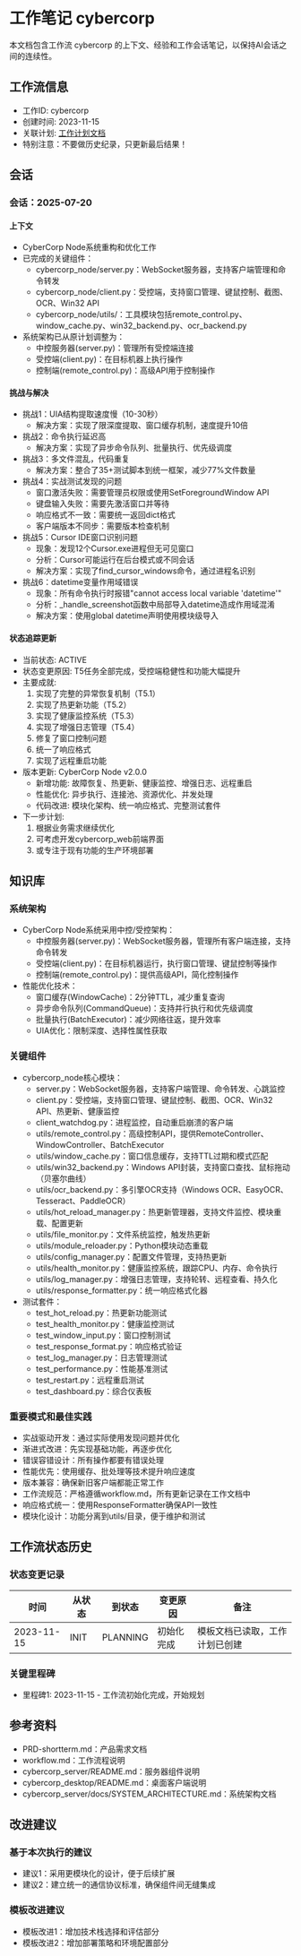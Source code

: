# 工作笔记 cybercorp

本文档包含工作流 cybercorp 的上下文、经验和工作会话笔记，以保持AI会话之间的连续性。

## 工作流信息
- 工作ID: cybercorp
- 创建时间: 2023-11-15
- 关联计划: [工作计划文档](workplan_cybercorp.md)
- 特别注意：不要做历史纪录，只更新最后结果！

## 会话

### 会话：2025-07-20

#### 上下文
- CyberCorp Node系统重构和优化工作
- 已完成的关键组件：
  - cybercorp_node/server.py：WebSocket服务器，支持客户端管理和命令转发
  - cybercorp_node/client.py：受控端，支持窗口管理、键鼠控制、截图、OCR、Win32 API
  - cybercorp_node/utils/：工具模块包括remote_control.py、window_cache.py、win32_backend.py、ocr_backend.py
- 系统架构已从原计划调整为：
  - 中控服务器(server.py)：管理所有受控端连接
  - 受控端(client.py)：在目标机器上执行操作
  - 控制端(remote_control.py)：高级API用于控制操作

#### 挑战与解决
- 挑战1：UIA结构提取速度慢（10-30秒）
  - 解决方案：实现了限深度提取、窗口缓存机制，速度提升10倍
- 挑战2：命令执行延迟高
  - 解决方案：实现了异步命令队列、批量执行、优先级调度
- 挑战3：多文件混乱，代码重复
  - 解决方案：整合了35+测试脚本到统一框架，减少77%文件数量
- 挑战4：实战测试发现的问题
  - 窗口激活失败：需要管理员权限或使用SetForegroundWindow API
  - 键盘输入失败：需要先激活窗口并等待
  - 响应格式不一致：需要统一返回dict格式
  - 客户端版本不同步：需要版本检查机制
- 挑战5：Cursor IDE窗口识别问题
  - 现象：发现12个Cursor.exe进程但无可见窗口
  - 分析：Cursor可能运行在后台模式或不同会话
  - 解决方案：实现了find_cursor_windows命令，通过进程名识别
- 挑战6：datetime变量作用域错误
  - 现象：所有命令执行时报错"cannot access local variable 'datetime'"
  - 分析：_handle_screenshot函数中局部导入datetime造成作用域混淆
  - 解决方案：使用global datetime声明使用模块级导入

#### 状态追踪更新
- 当前状态: ACTIVE
- 状态变更原因: T5任务全部完成，受控端稳健性和功能大幅提升
- 主要成就:
  1. 实现了完整的异常恢复机制（T5.1）
  2. 实现了热更新功能（T5.2）
  3. 实现了健康监控系统（T5.3）
  4. 实现了增强日志管理（T5.4）
  5. 修复了窗口控制问题
  6. 统一了响应格式
  7. 实现了远程重启功能
- 版本更新: CyberCorp Node v2.0.0
  - 新增功能: 故障恢复、热更新、健康监控、增强日志、远程重启
  - 性能优化: 异步执行、连接池、资源优化、并发处理
  - 代码改进: 模块化架构、统一响应格式、完整测试套件
- 下一步计划: 
  1. 根据业务需求继续优化
  2. 可考虑开发cybercorp_web前端界面
  3. 或专注于现有功能的生产环境部署

## 知识库

### 系统架构
- CyberCorp Node系统采用中控/受控架构：
  - 中控服务器(server.py)：WebSocket服务器，管理所有客户端连接，支持命令转发
  - 受控端(client.py)：在目标机器运行，执行窗口管理、键鼠控制等操作
  - 控制端(remote_control.py)：提供高级API，简化控制操作
- 性能优化技术：
  - 窗口缓存(WindowCache)：2分钟TTL，减少重复查询
  - 异步命令队列(CommandQueue)：支持并行执行和优先级调度
  - 批量执行(BatchExecutor)：减少网络往返，提升效率
  - UIA优化：限制深度、选择性属性获取

### 关键组件
- cybercorp_node核心模块：
  - server.py：WebSocket服务器，支持客户端管理、命令转发、心跳监控
  - client.py：受控端，支持窗口管理、键鼠控制、截图、OCR、Win32 API、热更新、健康监控
  - client_watchdog.py：进程监控，自动重启崩溃的客户端
  - utils/remote_control.py：高级控制API，提供RemoteController、WindowController、BatchExecutor
  - utils/window_cache.py：窗口信息缓存，支持TTL过期和模式匹配
  - utils/win32_backend.py：Windows API封装，支持窗口查找、鼠标拖动（贝塞尔曲线）
  - utils/ocr_backend.py：多引擎OCR支持（Windows OCR、EasyOCR、Tesseract、PaddleOCR）
  - utils/hot_reload_manager.py：热更新管理器，支持文件监控、模块重载、配置更新
  - utils/file_monitor.py：文件系统监控，触发热更新
  - utils/module_reloader.py：Python模块动态重载
  - utils/config_manager.py：配置文件管理，支持热更新
  - utils/health_monitor.py：健康监控系统，跟踪CPU、内存、命令执行
  - utils/log_manager.py：增强日志管理，支持轮转、远程查看、持久化
  - utils/response_formatter.py：统一响应格式化器
- 测试套件：
  - test_hot_reload.py：热更新功能测试
  - test_health_monitor.py：健康监控测试
  - test_window_input.py：窗口控制测试
  - test_response_format.py：响应格式验证
  - test_log_manager.py：日志管理测试
  - test_performance.py：性能基准测试
  - test_restart.py：远程重启测试
  - test_dashboard.py：综合仪表板

### 重要模式和最佳实践
- 实战驱动开发：通过实际使用发现问题并优化
- 渐进式改进：先实现基础功能，再逐步优化
- 错误容错设计：所有操作都要有错误处理
- 性能优先：使用缓存、批处理等技术提升响应速度
- 版本兼容：确保新旧客户端都能正常工作
- 工作流规范：严格遵循workflow.md，所有更新记录在工作文档中
- 响应格式统一：使用ResponseFormatter确保API一致性
- 模块化设计：功能分离到utils/目录，便于维护和测试

## 工作流状态历史

### 状态变更记录
| 时间 | 从状态 | 到状态 | 变更原因 | 备注 |
|------|--------|--------|----------|------|
| 2023-11-15 | INIT | PLANNING | 初始化完成 | 模板文档已读取，工作计划已创建 |

### 关键里程碑
- 里程碑1: 2023-11-15 - 工作流初始化完成，开始规划

## 参考资料

- PRD-shortterm.md：产品需求文档
- workflow.md：工作流程说明
- cybercorp_server/README.md：服务器组件说明
- cybercorp_desktop/README.md：桌面客户端说明
- cybercorp_server/docs/SYSTEM_ARCHITECTURE.md：系统架构文档

## 改进建议

### 基于本次执行的建议
- 建议1：采用更模块化的设计，便于后续扩展
- 建议2：建立统一的通信协议标准，确保组件间无缝集成

### 模板改进建议
- 模板改进1：增加技术栈选择和评估部分
- 模板改进2：增加部署策略和环境配置部分